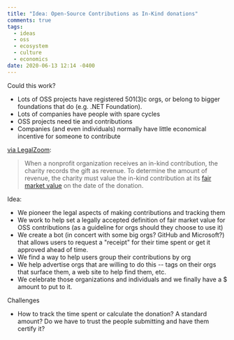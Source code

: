 ```yaml
---
title: "Idea: Open-Source Contributions as In-Kind donations"
comments: true
tags:
  - ideas
  - oss
  - ecosystem
  - culture
  - economics
date: 2020-06-13 12:14 -0400
---
```

Could this work?

* Lots of OSS projects have registered 501(3)c orgs, or belong to bigger foundations that do (e.g. .NET Foundation).
* Lots of companies have people with spare cycles
* OSS projects need tie and contributions
* Companies (and even individuals) normally have little economical incentive for someone to contribute

[via LegalZoom](https://info.legalzoom.com/article/what-kind-donation-501c3):

> When a nonprofit organization receives an in-kind contribution, the charity records the gift as revenue. To determine the amount of revenue, the charity must value the in-kind contribution at its [fair market value](https://www.legalzoom.com/knowledge/corporation/glossary/fair-market-value?_ga=2.263870860.1611812806.1592065210-921857059.1591147466) on the date of the donation.

Idea:

* We pioneer the legal aspects of making contributions and tracking them
* We work to help set a legally accepted definition of fair market value for OSS contributions (as a guideline for orgs should they choose to use it)
* We create a bot (in concert with some big orgs? GitHub and Microsoft?) that allows users to request a "receipt" for their time spent or get it approved ahead of time.
* We find a way to help users group their contributions by org
* We help advertise orgs that are willing to do this -- tags on their orgs that surface them, a web site to help find them, etc.
* We celebrate those organizations and individuals and we finally have a $ amount to put to it.

Challenges

* How to track the time spent or calculate the donation? A standard amount? Do we have to trust the people submitting and have them certify it?